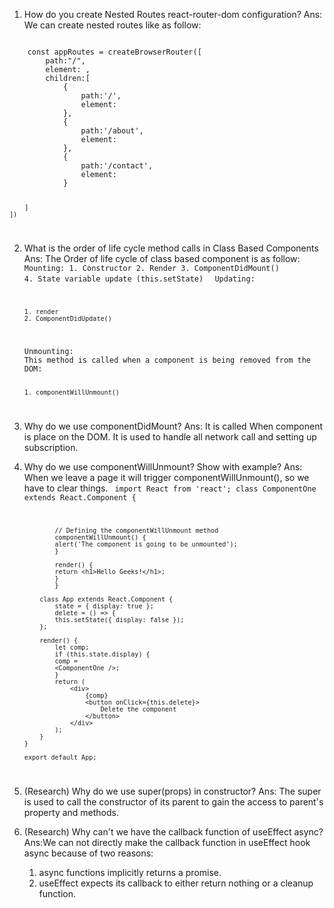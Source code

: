 1. How do you create Nested Routes react-router-dom configuration?
   Ans: We can create nested routes like as follow:

<code>
    const appRoutes = createBrowserRouter([
        path:"/",
        element: <Applayout/>,
        children:[
            {
                path:'/',
                element:<Body/>
            },
            {
                path:'/about',
                element:<About/>
            },
            {
                path:'/contact',
                element:<Contact/>
            }

        ]
    ])

</code>

2.  What is the order of life cycle method calls in Class Based Components
    Ans: The Order of life cycle of class based component is as follow:
    <code>
    Mounting: 1. Constructor 2. Render 3. ComponentDidMount() 4. State variable update (this.setState)
    </code>
    <code>
    Updating:

        1. render
        2. ComponentDidUpdate()

    </code>
    <code>
    Unmounting:
    This method is called when a component is being removed from the DOM:

        1. componentWillUnmount()

    </code>

3.  Why do we use componentDidMount?
    Ans: It is called When component is place on the DOM. It is used to handle all network call and setting up subscription.

4.  Why do we use componentWillUnmount? Show with example?
    Ans: When we leave a page it will trigger componentWillUnmount(), so we have to clear things.
    <code>
        import React from 'react';
            class ComponentOne extends React.Component {

                // Defining the componentWillUnmount method
                componentWillUnmount() {
                alert('The component is going to be unmounted');
                }

                render() {
                return <h1>Hello Geeks!</h1>;
                }
                }

            class App extends React.Component {
                state = { display: true };
                delete = () => {
                this.setState({ display: false });
            };

            render() {
                let comp;
                if (this.state.display) {
                comp =
                <ComponentOne />;
                }
                return (
                    <div>
                        {comp}
                        <button onClick={this.delete}>
                            Delete the component
                        </button>
                    </div>
                );
            }
        }

        export default App;

    </code>

6. (Research) Why do we use super(props) in constructor?
   Ans: The super is used to call the constructor of its parent to gain the access to parent's property and methods.

7. (Research) Why can't we have the callback function of useEffect async?
   Ans:We can not directly make the callback function in useEffect hook async because of two reasons:

    1. async functions implicitly returns a promise.
    2. useEffect expects its callback to either return nothing or a cleanup function.
